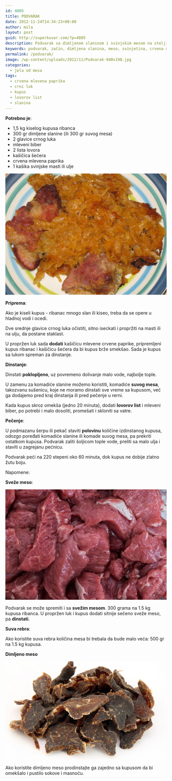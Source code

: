 ```yaml
---
id: 4805
title: PODVARAK
date: 2012-11-24T14:34:23+00:00
author: mila
layout: post
guid: http://superkuvar.com/?p=4805
description: Podvarak sa dimljenom slaninom i svinjskim mesom na stelji od kupusa ribanca. Pikantan, dobro začinjen i tradicionalan. Potrebno je 1.5 kg kiselog kupusa, dimljene slanine ili svinjskog mesa, crnog luka i začina.
keywords: podvarak, začin, dimljena slanina, meso, svinjetina, crvena mlevena paprika, crni luk, kupus ribanac, kupus, kiseli kupus, lovor, podvarak svinjetina, podvarak slanina, mesnati podvarak, suvo meso
permalink: /podvarak/
image: /wp-content/uploads/2012/11/Podvarak-940x198.jpg
categories:
  - jela od mesa
tags:
  - crvena mlevena paprika
  - crni luk
  - kupus
  - lovorov list
  - slanina
---
```

**Potrebno je**:

  * 1,5 kg kiselog kupusa ribanca
  * 300 gr dimljene slanine (ili 300 gr suvog mesa)
  * 2 glavice crnog luka
  * mleveni biber
  * 2 lista lovora
  * kašičica šećera
  * crvena mlevena paprika
  * 1 kašika svinjske masti ili ulje


![Podvarak sa svinjetinom](/wp-content/uploads/2012/11/Podvarak-1024x768.jpg)

**Priprema**:

Ako je kiseli kupus - ribanac mnogo slan ili kiseo, treba da se opere u hladnoj vodi i ocedi. 

Dve srednje glavice crnog luka očistiti, sitno iseckati i propržiti na masti ili na ulju, da postane staklast.

U propržen luk sada **dodati** kašičicu mlevene crvene paprike, pripremljeni kupus ribanac i kašičicu šećera da bi kupus brže smekšao. Sada je kupus sa lukom spreman za dinstanje.

**Dinstanje**:

Dinstati **poklopljeno**, uz povremeno dolivanje malo vode, najbolje tople. 

U zamenu za komadiće slanine možemo koristiti, komadiće  **suvog mesa**, takozvanu sušenicu, koje ne moramo dinstati sve vreme sa kupusom, već ga dodajemo pred kraj dinstanja ili pred pečenje u rerni.

Kada kupus skroz omekša (jedno 20 minuta), dodati **lovorov list** i mleveni biber, po potrebi i malo dosoliti, promešati i skloniti sa vatre.

**Pečenje**:

U podmazanu šerpu ili pekač staviti **polovinu** količine izdinstanog kupusa, odozgo poređati komadiće slanine ili komade suvog mesa, pa prekriti ostatkom kupusa. Podvarak zaliti šoljicom tople vode, preliti sa malo ulja i staviti u zagrejanu pećnicu.

Podvarak peći na 220 stepeni oko 60 minuta, dok kupus ne dobije zlatno žutu boju.

Napomene:

**Sveže meso**:

![Podvarak sveze meso](/wp-content/uploads/2012/11/podvarak.sveze.meso.jpg)

Podvarak se može spremiti i sa **svežim mesom**. 300 grama na 1.5 kg kupusa ribanca. U propržen luk i kupus dodati sitnije sečeno sveže meso, pa **dinstati**.

**Suva rebra**:

Ako koristite suva rebra količina mesa bi trebala da bude malo veća: 500 gr na 1.5 kg kupusa.

**Dimljeno meso**

![Podvarak suvo meso](/wp-content/uploads/2012/11/podvarak.suvo.meso.jpg)

Ako koristite dimljeno meso prodinstajte ga zajedno sa kupusom da bi omekšalo i pustilo sokove i masnoću.


